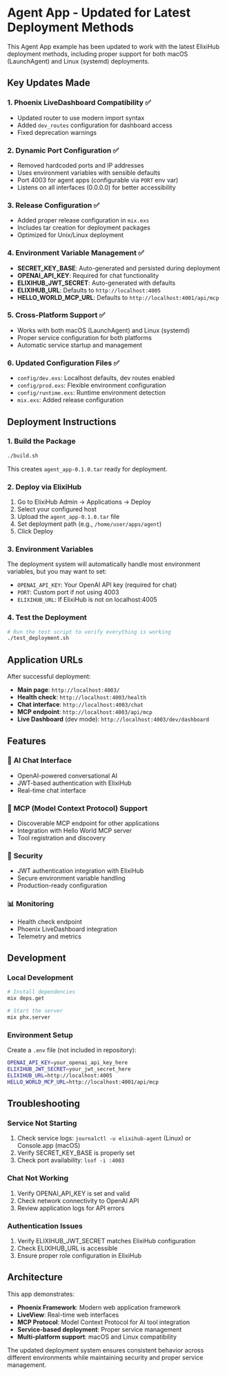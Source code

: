 # Agent App - Updated for Latest Deployment Methods

This Agent App example has been updated to work with the latest ElixiHub deployment methods, including proper support for both macOS (LaunchAgent) and Linux (systemd) deployments.

## Key Updates Made

### 1. **Phoenix LiveDashboard Compatibility** ✅
- Updated router to use modern import syntax
- Added `dev_routes` configuration for dashboard access
- Fixed deprecation warnings

### 2. **Dynamic Port Configuration** ✅
- Removed hardcoded ports and IP addresses
- Uses environment variables with sensible defaults
- Port 4003 for agent apps (configurable via `PORT` env var)
- Listens on all interfaces (0.0.0.0) for better accessibility

### 3. **Release Configuration** ✅
- Added proper release configuration in `mix.exs`
- Includes tar creation for deployment packages
- Optimized for Unix/Linux deployment

### 4. **Environment Variable Management** ✅
- **SECRET_KEY_BASE**: Auto-generated and persisted during deployment
- **OPENAI_API_KEY**: Required for chat functionality
- **ELIXIHUB_JWT_SECRET**: Auto-generated with defaults
- **ELIXIHUB_URL**: Defaults to `http://localhost:4005`
- **HELLO_WORLD_MCP_URL**: Defaults to `http://localhost:4001/api/mcp`

### 5. **Cross-Platform Support** ✅
- Works with both macOS (LaunchAgent) and Linux (systemd)
- Proper service configuration for both platforms
- Automatic service startup and management

### 6. **Updated Configuration Files** ✅
- `config/dev.exs`: Localhost defaults, dev routes enabled
- `config/prod.exs`: Flexible environment configuration
- `config/runtime.exs`: Runtime environment detection
- `mix.exs`: Added release configuration

## Deployment Instructions

### 1. **Build the Package**
```bash
./build.sh
```
This creates `agent_app-0.1.0.tar` ready for deployment.

### 2. **Deploy via ElixiHub**
1. Go to ElixiHub Admin → Applications → Deploy
2. Select your configured host
3. Upload the `agent_app-0.1.0.tar` file
4. Set deployment path (e.g., `/home/user/apps/agent`)
5. Click Deploy

### 3. **Environment Variables**
The deployment system will automatically handle most environment variables, but you may want to set:

- `OPENAI_API_KEY`: Your OpenAI API key (required for chat)
- `PORT`: Custom port if not using 4003
- `ELIXIHUB_URL`: If ElixiHub is not on localhost:4005

### 4. **Test the Deployment**
```bash
# Run the test script to verify everything is working
./test_deployment.sh
```

## Application URLs

After successful deployment:
- **Main page**: `http://localhost:4003/`
- **Health check**: `http://localhost:4003/health`
- **Chat interface**: `http://localhost:4003/chat`
- **MCP endpoint**: `http://localhost:4003/api/mcp`
- **Live Dashboard** (dev mode): `http://localhost:4003/dev/dashboard`

## Features

### 🤖 **AI Chat Interface**
- OpenAI-powered conversational AI
- JWT-based authentication with ElixiHub
- Real-time chat interface

### 🔌 **MCP (Model Context Protocol) Support**
- Discoverable MCP endpoint for other applications
- Integration with Hello World MCP server
- Tool registration and discovery

### 🔐 **Security**
- JWT authentication integration with ElixiHub
- Secure environment variable handling
- Production-ready configuration

### 📊 **Monitoring**
- Health check endpoint
- Phoenix LiveDashboard integration
- Telemetry and metrics

## Development

### **Local Development**
```bash
# Install dependencies
mix deps.get

# Start the server
mix phx.server
```

### **Environment Setup**
Create a `.env` file (not included in repository):
```bash
OPENAI_API_KEY=your_openai_api_key_here
ELIXIHUB_JWT_SECRET=your_jwt_secret_here
ELIXIHUB_URL=http://localhost:4005
HELLO_WORLD_MCP_URL=http://localhost:4001/api/mcp
```

## Troubleshooting

### **Service Not Starting**
1. Check service logs: `journalctl -u elixihub-agent` (Linux) or Console.app (macOS)
2. Verify SECRET_KEY_BASE is properly set
3. Check port availability: `lsof -i :4003`

### **Chat Not Working**
1. Verify OPENAI_API_KEY is set and valid
2. Check network connectivity to OpenAI API
3. Review application logs for API errors

### **Authentication Issues**
1. Verify ELIXIHUB_JWT_SECRET matches ElixiHub configuration
2. Check ELIXIHUB_URL is accessible
3. Ensure proper role configuration in ElixiHub

## Architecture

This app demonstrates:
- **Phoenix Framework**: Modern web application framework
- **LiveView**: Real-time web interfaces
- **MCP Protocol**: Model Context Protocol for AI tool integration
- **Service-based deployment**: Proper service management
- **Multi-platform support**: macOS and Linux compatibility

The updated deployment system ensures consistent behavior across different environments while maintaining security and proper service management.